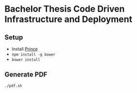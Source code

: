# Bachelor Thesis Code Driven Infrastructure and Deployment

## Setup

* Install [Prince](http://www.princexml.com)
* `npm install -g bower`
* `bower install`

## Generate PDF

```
./pdf.sh
```
